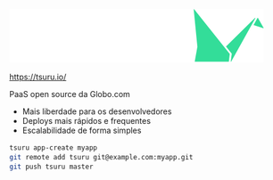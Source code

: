 <img src="static/tsuru.svg" />

https://tsuru.io/

PaaS open source da Globo.com

- Mais liberdade para os desenvolvedores
- Deploys mais rápidos e frequentes
- Escalabilidade de forma simples

```bash
tsuru app-create myapp
git remote add tsuru git@example.com:myapp.git
git push tsuru master
```

